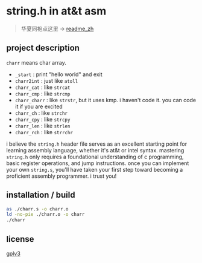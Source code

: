 # string.h in at&t asm

>	华夏同袍点这里 -> [readme_zh](https://github.com/3h-young-tea/string_h_atandt/blob/main/README.zh.md)

## project description

`charr` means char array.

- `_start` : print "hello world" and exit
- `charr2int` : just like `atoll`
- `charr_cat` : like `strcat`
- `charr_cmp` : like `strcmp`
- `charr_charr` : like `strstr`, but it uses kmp. i haven't code it. you can code it if you are excited
- `charr_ch` : like `strchr`
- `charr_cpy` : like `strcpy`
- `charr_len` : like `strlen`
- `charr_rch` : like `strrchr`

i believe the `string.h` header file serves as an excellent starting point for learning assembly language, whether it's at&t or intel syntax. mastering `string.h` only requires a foundational understanding of c programming, basic register operations, and jump instructions. once you can implement your own `string.s`, you'll have taken your first step toward becoming a proficient assembly programmer. i trust you!

## installation / build

```bash
as ./charr.s -o charr.o
ld -no-pie ./charr.o -o charr
./charr
```

## license

[gplv3](https://www.gnu.org/licenses/gpl-3.0.html)
